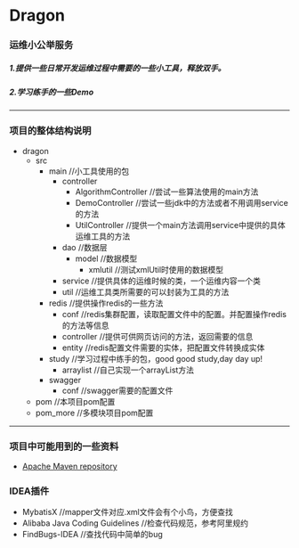 # Dragon

### 运维小公举服务
##### 1.提供一些日常开发运维过程中需要的一些小工具，释放双手。
##### 2.学习练手的一些Demo

---
### 项目的整体结构说明
* dragon
    * src
        * main //小工具使用的包
            * controller
                * AlgorithmController //尝试一些算法使用的main方法
                * DemoController //尝试一些jdk中的方法或者不用调用service的方法
                * UtilController //提供一个main方法调用service中提供的具体运维工具的方法
            * dao //数据层
                * model //数据模型
                    * xmlutil //测试xmlUtil时使用的数据模型
            * service //提供具体的运维时候的类，一个运维内容一个类
            * util //运维工具类所需要的可以封装为工具的方法
        * redis //提供操作redis的一些方法
            * conf //redis集群配置，读取配置文件中的配置。并配置操作redis的方法等信息
            * controller //提供可供网页访问的方法，返回需要的信息
            * entity //redis配置文件需要的实体，把配置文件转换成实体
        * study //学习过程中练手的包，good good study,day day up!
            * arraylist //自己实现一个arrayList方法
        * swagger
            * conf //swagger需要的配置文件
    * pom //本项目pom配置
    * pom_more //多模块项目pom配置
---
### 项目中可能用到的一些资料
* [Apache Maven repository](https://mvnrepository.com/)

###  IDEA插件
* MybatisX //mapper文件对应.xml文件会有个小鸟，方便查找
* Alibaba Java Coding Guidelines //检查代码规范，参考阿里规约 
* FindBugs-IDEA //查找代码中简单的bug

